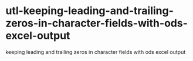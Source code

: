# utl-keeping-leading-and-trailing-zeros-in-character-fields-with-ods-excel-output
keeping leading and trailing zeros in character fields with ods excel output 
